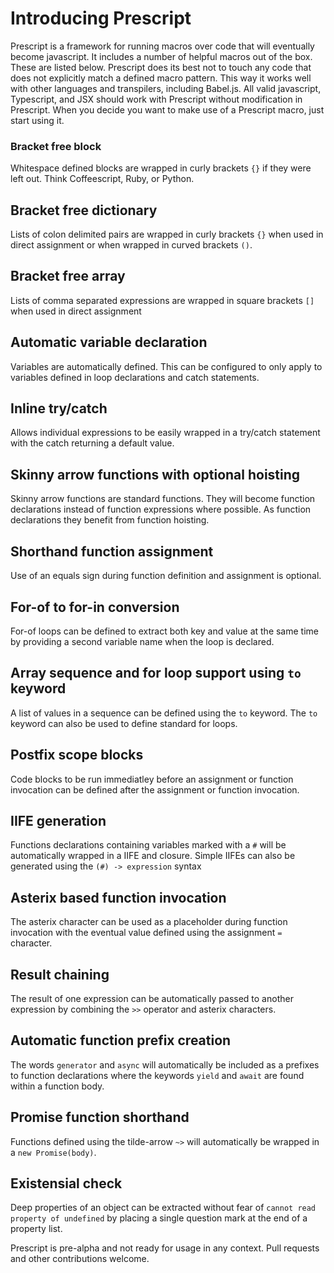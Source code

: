 # Introducing Prescript
Prescript is a framework for running macros over code that will eventually become javascript. It includes a number of helpful macros out of the box. These are listed below. Prescript does its best not to touch any code that does not explicitly match a defined macro pattern. This way it works well with other languages and transpilers, including Babel.js. All valid javascript, Typescript, and JSX should work with Prescript without modification in Prescript. When you decide you want to make use of a Prescript macro, just start using it.

### Bracket free block
Whitespace defined blocks are wrapped in curly brackets `{}` if they were left out. Think Coffeescript, Ruby, or Python.

## Bracket free dictionary
Lists of colon delimited pairs are wrapped in curly brackets `{}` when used in direct assignment or when wrapped in curved brackets `()`.

## Bracket free array
Lists of comma separated expressions are wrapped in square brackets `[]` when used in direct assignment

## Automatic variable declaration
Variables are automatically defined. This can be configured to only apply to variables defined in loop declarations and catch statements.

## Inline try/catch
Allows individual expressions to be easily wrapped in a try/catch statement with the catch returning a default value.

## Skinny arrow functions with optional hoisting
Skinny arrow functions are standard functions. They will become function declarations instead of function expressions where possible. As function declarations they benefit from function hoisting.

## Shorthand function assignment
Use of an equals sign during function definition and assignment is optional.

## For-of to for-in conversion
For-of loops can be defined to extract both key and value at the same time by providing a second variable name when the loop is declared.

## Array sequence and for loop support using `to` keyword
A list of values in a sequence can be defined using the `to` keyword. The `to` keyword can also be used to define standard for loops.

## Postfix scope blocks
Code blocks to be run immediatley before an assignment or function invocation can be defined after the assignment or function invocation.

## IIFE generation
Functions declarations containing variables marked with a `#` will be automatically wrapped in a IIFE and closure. Simple IIFEs can also be generated using the `(#) -> expression` syntax

## Asterix based function invocation
The asterix character can be used as a placeholder during function invocation with the eventual value defined using the assignment `=` character.

## Result chaining
The result of one expression can be automatically passed to another expression by combining the `>>` operator and asterix characters.

## Automatic function prefix creation
The words `generator` and `async` will automatically be included as a prefixes to function declarations where the keywords `yield` and `await` are found within a function body.

## Promise function shorthand
Functions defined using the tilde-arrow `~>` will automatically be wrapped in a `new Promise(body)`.

## Existensial check
Deep properties of an object can be extracted without fear of `cannot read property of undefined` by placing a single question mark at the end of a property list.

Prescript is pre-alpha and not ready for usage in any context. Pull requests and other contributions welcome.
